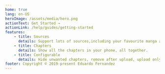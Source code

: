 ```yaml
---
home: true
lang: en-US
heroImage: /assets/media/hero.png
actionText: Get Started →
actionLink: /help/guides/getting-started
features:
    - title: Sources
      details: Support lots of sources,including your favourite manga app.
    - title: Chapters
      details: Show all the chapters in your phone, all together.
    - title: Configurable
      details: Hide unwanted chapters, remove after upload, upload only on wifi...
footer: Copyright © 2019-present Eduardo Fernandez
---
```

